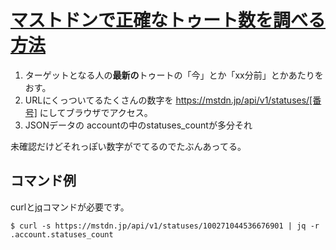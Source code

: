# [マストドンで正確なトゥート数を調べる方法](https://gist.github.com/mamemomonga/32d60a1b7489b3f7dd036f7ecfb234ee)

1. ターゲットとなる人の**最新の**トゥートの「今」とか「xx分前」とかあたりをおす。
2. URLにくっついてるたくさんの数字を https://mstdn.jp/api/v1/statuses/[番号] にしてブラウザでアクセス。
3. JSONデータの accountの中のstatuses_countが多分それ

未確認だけどそれっぽい数字がでてるのでたぶんあってる。

## コマンド例

curlと[jq](https://stedolan.github.io/jq/)コマンドが必要です。

	$ curl -s https://mstdn.jp/api/v1/statuses/100271044536676901 | jq -r .account.statuses_count


